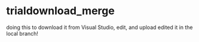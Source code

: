 # trialdownload_merge
doing this to download it from Visual Studio, edit, and upload
edited it in the local branch!